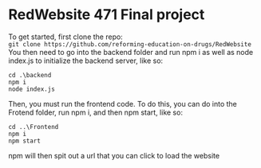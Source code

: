 # RedWebsite 471 Final project
To get started, first clone the repo: <br />
```git clone https://github.com/reforming-education-on-drugs/RedWebsite``` <br />
You then need to go into the backend folder and run npm i as well as node index.js to initialize the backend server, like so: <br />
```
cd .\backend
npm i
node index.js
```
Then, you must run the frontend code. To do this, you can do into the Frotend folder, run npm i, and then npm start, like so: <br />
```
cd ..\Frontend
npm i
npm start
```
npm will then spit out a url that you can click to load the website
